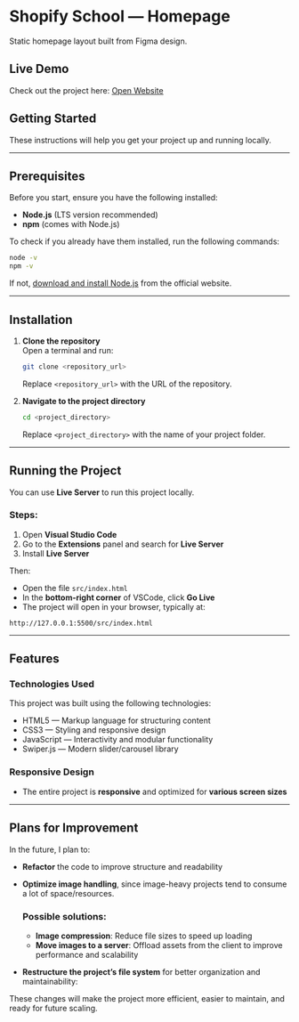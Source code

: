# Shopify School — Homepage

Static homepage layout built from Figma design.

## Live Demo

Check out the project here: [Open Website](https://kakbi.github.io/shopify-school-homepage-vadim-chebotar/)

## Getting Started

These instructions will help you get your project up and running locally.

---

## Prerequisites

Before you start, ensure you have the following installed:

-   **Node.js** (LTS version recommended)
-   **npm** (comes with Node.js)

To check if you already have them installed, run the following commands:

```bash
node -v
npm -v
```

If not, [download and install Node.js](https://nodejs.org/) from the official website.

---

## Installation

1. **Clone the repository**  
   Open a terminal and run:

    ```bash
    git clone <repository_url>
    ```

    Replace `<repository_url>` with the URL of the repository.

2. **Navigate to the project directory**

    ```bash
    cd <project_directory>
    ```

    Replace `<project_directory>` with the name of your project folder.

---

## Running the Project

You can use **Live Server** to run this project locally.

### Steps:

1. Open **Visual Studio Code**
2. Go to the **Extensions** panel and search for **Live Server**
3. Install **Live Server**

Then:

-   Open the file `src/index.html`
-   In the **bottom-right corner** of VSCode, click **Go Live**
-   The project will open in your browser, typically at:

```
http://127.0.0.1:5500/src/index.html
```

---

## Features

### Technologies Used

This project was built using the following technologies:

-   HTML5 — Markup language for structuring content
-   CSS3 — Styling and responsive design
-   JavaScript — Interactivity and modular functionality
-   Swiper.js — Modern slider/carousel library

### Responsive Design

-   The entire project is **responsive** and optimized for **various screen sizes**

---

## Plans for Improvement

In the future, I plan to:

-   **Refactor** the code to improve structure and readability
-   **Optimize image handling**, since image-heavy projects tend to consume a lot of space/resources.

    ### Possible solutions:

    -   **Image compression**: Reduce file sizes to speed up loading
    -   **Move images to a server**: Offload assets from the client to improve performance and scalability

-   **Restructure the project’s file system** for better organization and maintainability:

These changes will make the project more efficient, easier to maintain, and ready for future scaling.
